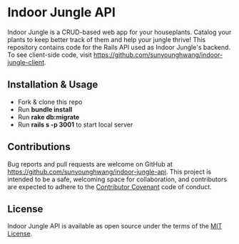 # Indoor Jungle API

Indoor Jungle is a CRUD-based web app for your houseplants. Catalog your plants to keep better track of them and help your jungle thrive! This repository contains code for the Rails API used as Indoor Jungle's backend. To see client-side code, visit https://github.com/sunyounghwang/indoor-jungle-client.

## Installation & Usage

* Fork & clone this repo
* Run **bundle install**
* Run **rake db:migrate**
* Run **rails s -p 3001** to start local server

## Contributions

Bug reports and pull requests are welcome on GitHub at https://github.com/sunyounghwang/indoor-jungle-api. This project is intended to be a safe, welcoming space for collaboration, and contributors are expected to adhere to the [Contributor Covenant](http://contributor-covenant.org) code of conduct.

## License

Indoor Jungle API is available as open source under the terms of the [MIT License](https://opensource.org/licenses/MIT).
